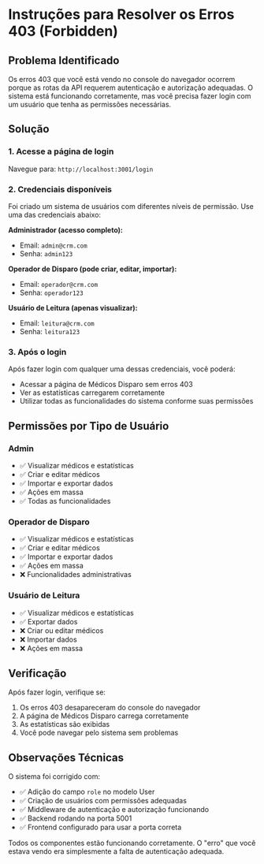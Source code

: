 # Instruções para Resolver os Erros 403 (Forbidden)

## Problema Identificado
Os erros 403 que você está vendo no console do navegador ocorrem porque as rotas da API requerem autenticação e autorização adequadas. O sistema está funcionando corretamente, mas você precisa fazer login com um usuário que tenha as permissões necessárias.

## Solução

### 1. Acesse a página de login
Navegue para: `http://localhost:3001/login`

### 2. Credenciais disponíveis
Foi criado um sistema de usuários com diferentes níveis de permissão. Use uma das credenciais abaixo:

**Administrador (acesso completo):**
- Email: `admin@crm.com`
- Senha: `admin123`

**Operador de Disparo (pode criar, editar, importar):**
- Email: `operador@crm.com`
- Senha: `operador123`

**Usuário de Leitura (apenas visualizar):**
- Email: `leitura@crm.com`
- Senha: `leitura123`

### 3. Após o login
Após fazer login com qualquer uma dessas credenciais, você poderá:
- Acessar a página de Médicos Disparo sem erros 403
- Ver as estatísticas carregarem corretamente
- Utilizar todas as funcionalidades do sistema conforme suas permissões

## Permissões por Tipo de Usuário

### Admin
- ✅ Visualizar médicos e estatísticas
- ✅ Criar e editar médicos
- ✅ Importar e exportar dados
- ✅ Ações em massa
- ✅ Todas as funcionalidades

### Operador de Disparo
- ✅ Visualizar médicos e estatísticas
- ✅ Criar e editar médicos
- ✅ Importar e exportar dados
- ✅ Ações em massa
- ❌ Funcionalidades administrativas

### Usuário de Leitura
- ✅ Visualizar médicos e estatísticas
- ✅ Exportar dados
- ❌ Criar ou editar médicos
- ❌ Importar dados
- ❌ Ações em massa

## Verificação
Após fazer login, verifique se:
1. Os erros 403 desapareceram do console do navegador
2. A página de Médicos Disparo carrega corretamente
3. As estatísticas são exibidas
4. Você pode navegar pelo sistema sem problemas

## Observações Técnicas
O sistema foi corrigido com:
- ✅ Adição do campo `role` no modelo User
- ✅ Criação de usuários com permissões adequadas
- ✅ Middleware de autenticação e autorização funcionando
- ✅ Backend rodando na porta 5001
- ✅ Frontend configurado para usar a porta correta

Todos os componentes estão funcionando corretamente. O "erro" que você estava vendo era simplesmente a falta de autenticação adequada.